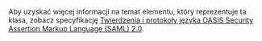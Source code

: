 Aby uzyskać więcej informacji na temat elementu, który reprezentuje ta klasa, zobacz specyfikację [Twierdzenia i protokoły języka OASIS Security Assertion Markup Language (SAML) 2.0](https://docs.oasis-open.org/security/saml/v2.0/saml-core-2.0-os.pdf).
